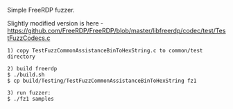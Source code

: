 Simple FreeRDP fuzzer.


Slightly modified version is here - https://github.com/FreeRDP/FreeRDP/blob/master/libfreerdp/codec/test/TestFuzzCodecs.c

```
1) copy TestFuzzCommonAssistanceBinToHexString.c to common/test directory

2) build freerdp
$ ./build.sh
$ cp build/Testing/TestFuzzCommonAssistanceBinToHexString fz1

3) run fuzzer:
$ ./fz1 samples
```
